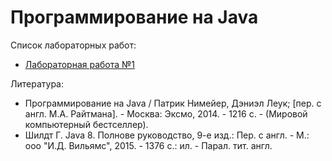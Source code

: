 # Программирование на Java

Список лабораторных работ:
- [Лабораторная работа №1](https://github.com/Vladislav-Lyuminarskiy/Java-course/tree/master/%D0%9B%D0%B0%D0%B1%D0%BE%D1%80%D0%B0%D1%82%D0%BE%D1%80%D0%BD%D0%B0%D1%8F%20%D1%80%D0%B0%D0%B1%D0%BE%D1%82%D0%B0%20%E2%84%961)


Литература:
- Программирование на Java / Патрик Нимейер, Дэниэл Леук; [пер. с англ. М.А. Райтмана]. - Москва: Эксмо, 2014. - 1216 с. - (Мировой компьютерный бестселлер).
- Шилдт Г. Java 8. Полнове руководство, 9-е изд.: Пер. с англ. - М.: ооо "И.Д. Вильямс", 2015. - 1376 с.: ил. - Парал. тит. англ.
